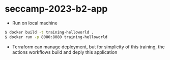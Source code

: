 # seccamp-2023-b2-app
- Run on local machine
```bash
$ docker build -t training-helloworld .
$ docker run -p 8080:8080 training-helloworld
```

- Terraform can manage deployment, but for simplicity of this training, the actions workflows build and deply this application